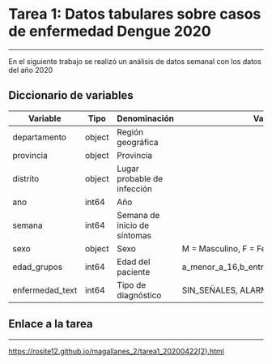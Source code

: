 # Tarea 1: Datos tabulares sobre casos de enfermedad Dengue 2020
------------------------------------------------------------------------------------------------------------
En el siguiente trabajo se realizó un análisis de datos semanal con los datos del año 2020
## Diccionario de variables
| Variable     | Tipo    | Denominación                            | Valores                               |
|--------------|----------|-----------------------------------------|-------------------------------------------|
| departamento | object| Región geográfica                       |                                           |
| provincia    | object | Provincia                               |                                           |
| distrito     | object | Lugar probable de infección             |                                           |
| ano          | int64  | Año                                     |                                           |
| semana       | int64  | Semana de inicio de síntomas            |                                           |
| sexo         | object | Sexo                                    | M = Masculino, F = Femenino               |
| edad_grupos         | int64 | Edad del paciente                |   a_menor_a_16,b_entre_16y50,c_mayor_a_50    |
| enfermedad_text         | int64 | Tipo de diagnóstico          | SIN_SEÑALES, ALARMA, GRAVE                

## Enlace a la tarea
----------------------------------------------
https://rosite12.github.io/magallanes_2/tarea1_20200422(2).html
